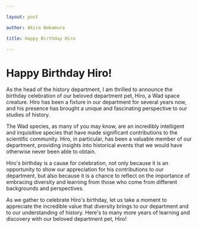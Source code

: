 ```yaml
---

layout: post

author: Akira Nakamura

title: Happy Birthday Hiro

---
```


# Happy Birthday Hiro!

As the head of the history department, I am thrilled to announce the birthday celebration of our beloved department pet, Hiro, a Wad space creature. Hiro has been a fixture in our department for several years now, and his presence has brought a unique and fascinating perspective to our studies of history.

The Wad species, as many of you may know, are an incredibly intelligent and inquisitive species that have made significant contributions to the scientific community. Hiro, in particular, has been a valuable member of our department, providing insights into historical events that we would have otherwise never been able to obtain.

Hiro's birthday is a cause for celebration, not only because it is an opportunity to show our appreciation for his contributions to our department, but also because it is a chance to reflect on the importance of embracing diversity and learning from those who come from different backgrounds and perspectives.

As we gather to celebrate Hiro's birthday, let us take a moment to appreciate the incredible value that diversity brings to our department and to our understanding of history. Here's to many more years of learning and discovery with our beloved department pet, Hiro!
